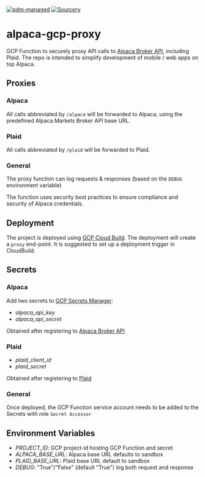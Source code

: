 [![pdm-managed](https://img.shields.io/badge/pdm-managed-blueviolet)](https://pdm.fming.dev)
[![Sourcery](https://img.shields.io/badge/Sourcery-enabled-brightgreen)](https://sourcery.ai)

# alpaca-gcp-proxy

GCP Function to securely proxy API calls to [Alpaca Broker API](https://alpaca.markets/docs/broker/), including Plaid. The repo is intended to simplify development of mobile / web apps on top Alpaca.

## Proxies

### Alpaca

All calls abbreviated by `/alpaca` will be forwarded to Alpaca, using the predefined Alpaca.Markets Broker API base URL.

### Plaid

All calls abbreviated by `/plaid` will be forwarded to Plaid.

### General

The proxy function can log requests & responses (based on the `DEBUG` environment variable)

The function uses security best practices to ensure compliance and security of Alpaca credentials.

## Deployment

The project is deployed using [GCP Cloud Build](https://cloud.google.com/build). The deployment will create a `proxy` end-point. It is suggested to set up a deployment trigger in CloudBuild.

## Secrets

### Alpaca

Add two secrets to [GCP Secrets Manager](https://console.cloud.google.com/security/secret-manager):

* _alpaca_api_key_
* _alpaca_api_secret_

Obtained after registering to [Alpaca Broker API](https://broker-app.alpaca.markets/sign-up)

### Plaid

* _plaid_client_id_
* _plaid_secret_

Obtained after registering to [Plaid](https://dashboard.plaid.com/overview)

### General

Once deployed, the GCP Function service account needs to be added to the Secrets with role `Secret Accessor`

## Environment Variables

* _PROJECT_ID_: GCP project-id hosting GCP Function and secret
* _ALPACA_BASE_URL_: Alpaca base URL defaults to sandbox
* _PLAID_BASE_URL_: Plaid base URL default to sandbox
* _DEBUG_: "True"/"False" (default "True") log both request and response
